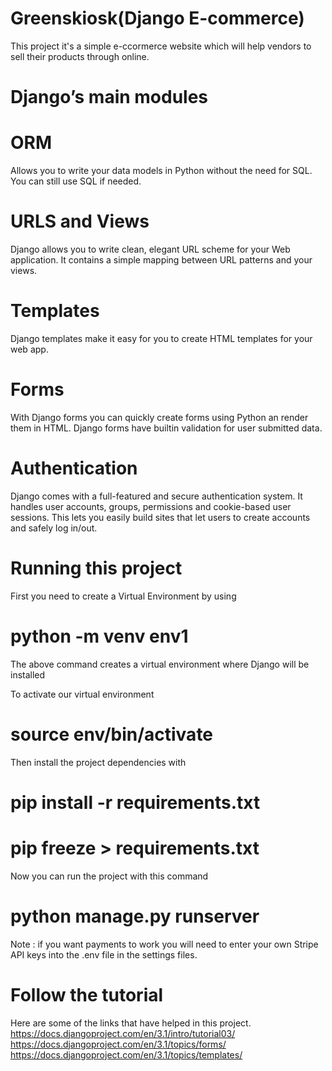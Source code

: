 # Greenskiosk(Django E-commerce)
This project it's a simple e-ccormerce website which will help vendors to sell their products through online.


# Django’s main modules
 # ORM
Allows you to write your data models in Python without the need for SQL. You can still use SQL if needed.

 # URLS and Views
Django allows you to write clean, elegant URL scheme for your Web application.
It contains a simple mapping between URL patterns and your views.

 # Templates
Django templates make it easy for you to create HTML templates for your web app.

 # Forms
With Django forms you can quickly create forms using Python an render them in HTML. Django forms have builtin validation for user submitted data.

 # Authentication
Django comes with a full-featured and secure authentication system. It handles user accounts, groups, permissions and cookie-based user sessions. This lets you easily build sites that let users to create accounts and safely log in/out.



# Running this project
First you need to create a Virtual Environment by using 
 # python -m venv env1
  
The above command creates a virtual environment where Django will be installed

To activate our virtual environment
#  source env/bin/activate
  
Then install the project dependencies with
#  pip install -r requirements.txt
#  pip freeze > requirements.txt
  
Now you can run the project with this command
#  python manage.py runserver
  
 Note : if you want payments to work you will need to enter your own Stripe API keys into the .env file in the settings files.
 
 # Follow the tutorial
 Here are some of the links that have helped in this project.
 https://docs.djangoproject.com/en/3.1/intro/tutorial03/
 https://docs.djangoproject.com/en/3.1/topics/forms/
 https://docs.djangoproject.com/en/3.1/topics/templates/
